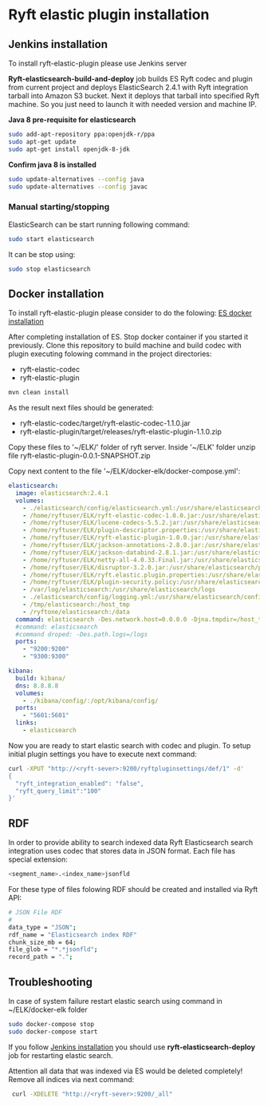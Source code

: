 # Ryft elastic plugin installation

## Jenkins installation
To install ryft-elastic-plugin please use Jenkins server

**Ryft-elasticsearch-build-and-deploy** job builds ES Ryft codec and plugin from current project and deploys ElasticSearch 2.4.1 with Ryft integration tarball into Amazon S3 bucket.
Next it deploys that tarball into specified Ryft machine. So you just need to launch it with needed version and machine IP.

**Java 8 pre-requisite for elasticsearch** 
```bash
sudo add-apt-repository ppa:openjdk-r/ppa
sudo apt-get update
sudo apt-get install openjdk-8-jdk
```
**Confirm java 8 is installed**
```bash
sudo update-alternatives --config java
sudo update-alternatives --config javac
```

### Manual starting/stopping
ElasticSearch can be start running following command:
```bash
sudo start elasticsearch
```
It can be stop using:
```bash
sudo stop elasticsearch
```

## Docker installation
To install ryft-elastic-plugin please consider to do the folowing: [ES docker installation](https://github.com/getryft/elastic-search)

After completing installation of ES. Stop docker container if you started it previously. 
Clone this repository to build machine and build codec with plugin executing folowing command in the project directories:
 - ryft-elastic-codec
 - ryft-elastic-plugin

```bash
mvn clean install
```

As the result next files should be generated:

 - ryft-elastic-codec/target/ryft-elastic-codec-1.1.0.jar
 - ryft-elastic-plugin/target/releases/ryft-elastic-plugin-1.1.0.zip

Copy these files to '~/ELK/' folder of ryft server.
Inside '~/ELK' folder unzip file ryft-elastic-plugin-0.0.1-SNAPSHOT.zip

Copy next content to the file '~/ELK/docker-elk/docker-compose.yml':

```yml
elasticsearch:
  image: elasticsearch:2.4.1
  volumes:
    - ./elasticsearch/config/elasticsearch.yml:/usr/share/elasticsearch/config/elasticsearch.yml
    - /home/ryftuser/ELK/ryft-elastic-codec-1.0.0.jar:/usr/share/elasticsearch/lib/ryft-elastic-codec-1.0.0.jar
    - /home/ryftuser/ELK/lucene-codecs-5.5.2.jar:/usr/share/elasticsearch/lib/lucene-codecs-5.5.2.jar
    - /home/ryftuser/ELK/plugin-descriptor.properties:/usr/share/elasticsearch/plugins/ryft-elastic-plugin/plugin-descriptor.properties
    - /home/ryftuser/ELK/ryft-elastic-plugin-1.0.0.jar:/usr/share/elasticsearch/plugins/ryft-elastic-plugin/ryft-elastic-plugin-1.0.0.jar
    - /home/ryftuser/ELK/jackson-annotations-2.8.0.jar:/usr/share/elasticsearch/plugins/ryft-elastic-plugin/jackson-annotations-2.8.0.jar
    - /home/ryftuser/ELK/jackson-databind-2.8.1.jar:/usr/share/elasticsearch/plugins/ryft-elastic-plugin/jackson-databind-2.8.1.jar
    - /home/ryftuser/ELK/netty-all-4.0.33.Final.jar:/usr/share/elasticsearch/plugins/ryft-elastic-plugin/netty-all-4.0.33.Final.jar
    - /home/ryftuser/ELK/disruptor-3.2.0.jar:/usr/share/elasticsearch/plugins/ryft-elastic-plugin/disruptor-3.2.0.jar
    - /home/ryftuser/ELK/ryft.elastic.plugin.properties:/usr/share/elasticsearch/plugins/ryft-elastic-plugin/ryft.elastic.plugin.properties
    - /home/ryftuser/ELK/plugin-security.policy:/usr/share/elasticsearch/plugins/ryft-elastic-plugin/plugin-security.policy
    - /var/log/elasticsearch:/usr/share/elasticsearch/logs
    - ./elasticsearch/config/logging.yml:/usr/share/elasticsearch/config/logging.yml
    - /tmp/elasticsearch:/host_tmp
    - /ryftone/elasticsearch:/data
  command: elasticsearch -Des.network.host=0.0.0.0 -Djna.tmpdir=/host_tmp/ -Des.path.data=/data -Des.index.refresh_interval=5s
  #command: elasticsearch
  #command droped: -Des.path.logs=/logs
  ports:
    - "9200:9200"
    - "9300:9300"

kibana:
  build: kibana/
  dns: 8.8.8.8
  volumes:
    - ./kibana/config/:/opt/kibana/config/
  ports:
    - "5601:5601"
  links:
    - elasticsearch
```

Now you are ready to start elastic search with codec and plugin. 
To setup initial plugin settings you have to execute next command:

```bash
curl -XPUT "http://<ryft-sever>:9200/ryftpluginsettings/def/1" -d'
{
  "ryft_integration_enabled": "false",
  "ryft_query_limit":"100"
}'
```

## RDF 

 In order to provide ability to search indexed data Ryft Elasticsearch search integration uses codec that stores data in JSON format. Each file has special extension:

 ```sh
 <segment_name>.<index_name>jsonfld
 ```

For these type of files folowing RDF should be created and installed via Ryft API:

```sh
# JSON File RDF
#
data_type = "JSON";
rdf_name = "Elasticsearch index RDF"
chunk_size_mb = 64;
file_glob = "*.*jsonfld";
record_path = ".";
 ```



## Troubleshooting 

In case of system failure restart elastic search using command in ~/ELK/docker-elk folder

```bash
sudo docker-compose stop
sudo docker-compose start
```

If you follow [Jenkins installation](#jenkins-installation) you should use **ryft-elasticsearch-deploy** job for restarting elastic search.

Attention all data that was indexed via ES would be deleted completely!
Remove all indices via next command:
```bash
 curl -XDELETE "http://<ryft-sever>:9200/_all"
```
